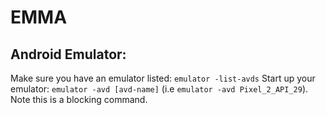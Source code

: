 # EMMA

## Android Emulator:

Make sure you have an emulator listed: `emulator -list-avds`
Start up your emulator: `emulator -avd [avd-name]` (i.e `emulator -avd Pixel_2_API_29`). Note this is a blocking command.
